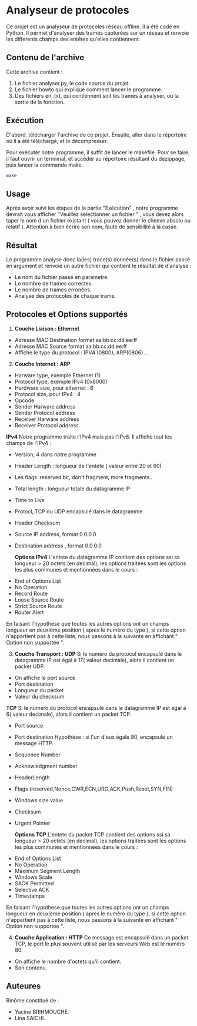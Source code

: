 # Analyseur de protocoles

Ce projet est un analyseur de protocoles réseau offline. Il a été codé en Python. Il permet d'analyser des trames capturées sur un réseau et renvoie les differents champs des entêtes qu'elles contiennent.

## Contenu de l'archive

Cette archive contient : 
1. Le fichier analyser.py, le code source du projet.
2. Le fichier howto qui explique comment lancer le programme. 
3. Des fichiers en .txt, qui contiennent soit les trames à analyser, ou la sortie de la fonction.

## Exécution
D'abord, télécharger l'archive de ce projet.
Ensuite, aller dans le répertoire où il a été téléchargé, et le décompresser.

Pour exécuter notre programme, il suffit de lancer le makefile.
Pour se faire, il faut ouvrir un termimal, et accèder au répertoire résultant du dezippage, puis lancer la commande make.
```bash
make
```

## Usage

Après avoir suivi les étapes de la partie "Exécution" , notre programme devrait vous afficher "Veuillez selectionner un fichier " , vous devez alors taper le nom d'un fichier existant ( vous pouvez donner le chemin absolu ou relatif ). Attention à bien écrire son nom, faute de sensibilité à la casse.

## Résultat
Le programme analyse donc la(les) trace(s) donnée(s) dans le fichier passé en argument et renvoie un autre fichier qui contient le résultat de d'analyse :
- Le nom du fichier passé en parametre. 
- Le nombre de trames correctes.
- Le nombre de trames erronées.
- Analyse des protocoles de chaque trame.

## Protocoles et Options supportés 
1. **Couche Liaison : Ethernet**
- Adresse MAC Destination format aa:bb:cc:dd:ee:ff
- Adresse MAC Source format aa:bb:cc:dd:ee:ff
- Affiche le type du protocol : IPV4 (0800), ARP(0806) ...

2. **Couche Internet :**
**ARP**
- Harware type, exemple Ethernet (1)
- Protocol type, exemple IPv4 (0x8000)
- Hardware size, pour ethernet : 6
- Protocol size, pour IPv4 : 4
- Opcode 
- Sender Harware address
- Sender Protocol address
- Receiver Harware address
- Receiver Protocol address

**IPv4**
Notre programme traite l'IPv4 mais pas l'IPv6. Il affiche tout les champs de l'IPv4 :
- Version, 4 dans notre programme
- Header Length : longueur de l'entete ( valeur entre 20 et 60)
- Les flags :reserved bit, don't fragment, more fragments..
- Total length : longueur totale du datagramme IP
- Time to Live
- Protocl, TCP ou UDP encapsulé dans le datagramme
- Header Checksum
- Source IP address, format 0.0.0.0
- Destination address , format 0.0.0.0

    **Options IPv4**
L'entete du datagramme IP contient des options ssi sa longueur > 20 octets (en decimal), les options traitées sont les options les plus communes et mentionnées dans le cours :
* End of Options List
* No Operation 
* Record Route
* Loose Source Route
* Strict Source Route
* Router Alert
 
En faisant l'hypothese que toutes les autres options ont un champs longueur en deuxième position ( après le numèro du type ), si cette option n'appartient pas à cette liste, nous passons à la suivante en affichant " Option non supportée ".

3. **Couche Transport :**
**UDP**
Si le numéro du protocol encapsulé dans le datagramme IP est égal à 17( valeur decimale), alors il contient un packet UDP.
- On affiche le port source
- Port destination
- Longueur du packet
- Valeur du checksum

**TCP**
Si le numéro du protocol encapsulé dans le datagramme IP est égal à 6( valeur decimale), alors il contient un packet TCP.

- Port source
- Port destination 
    Hypothèse : si l'un d'eux égale 80, encapsule un message HTTP.

- Sequence Number
- Acknowledgment number 
- HeaderLength
- Flags (reserved,Nonce,CWR,ECN,URG,ACK,Push,Reset,SYN,FIN)
- Windows size value
- Checksum 
- Urgent Pointer

    **Options TCP**
L'entete du packet TCP contient des options ssi sa longueur > 20 octets (en decimal), les options traitées sont les options les plus communes et mentionnées dans le cours :
* End of Options List
* No Operation 
* Maximum Segment Length
* Windows Scale
* SACK Permitted
* Selective ACK
* Timestamps
 
En faisant l'hypothese que toutes les autres options ont un champs longueur en deuxième position ( après le numèro du type ), si cette option n'appartient pas à cette liste, nous passons à la suivante en affichant " Option non supportée ".

4. **Couche Application : HTTP**
Ce message est encapsulé dans un packet TCP, le port le plus souvent utilisé par les serveurs Web est le numéro 80.
- On affiche le nombre d'octets qu'il contient.
- Son contenu.

## Auteures
Binôme constitué de : 
- Yacine BRIHMOUCHE.
- Lina SAICHI.